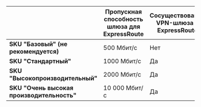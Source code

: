 | | **Пропускная способность шлюза для ExpressRoute** | **Сосуществование VPN-шлюза и ExpressRoute**|
|-------------------------------------|-------------------------------------|-----------------------------------------|
| **SKU "Базовый" (не рекомендуется)** | 500 Мбит/с | Нет |
| **SKU "Стандартный"** | 1000 Мбит/с | Да |
| **SKU "Высокопроизводительный"** | 2000 Мбит/с | Да |
| **SKU "Очень высокая производительность"** | 10 000 Мбит/с | Да |

<!---HONumber=AcomDC_0928_2016-->